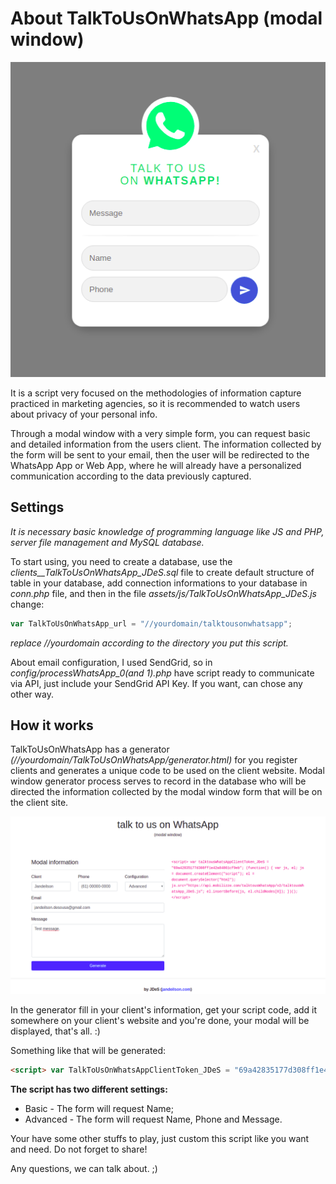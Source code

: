 
# About TalkToUsOnWhatsApp (modal window)

![Modal window](https://raw.githubusercontent.com/jandeilson/talktousonwhatsapp/master/assets/images/modal-window.png)

It is a script very focused on the methodologies of information capture practiced in marketing agencies, so it is recommended to watch users about privacy of your personal info.

Through a modal window with a very simple form, you can request basic and detailed information from the users client. The information collected by the form will be sent to your email, then the user will be redirected to the WhatsApp App or Web App, where he will already have a personalized communication according to the data previously captured. 


## Settings

*It is necessary basic knowledge of programming language like JS and PHP, server file management and MySQL database.*

To start using, you need to create a database, use the *clients__TalkToUsOnWhatsApp_JDeS.sql* file to create default structure of table in your database, add connection informations to your database in *conn.php* file, and then in the file *assets/js/TalkToUsOnWhatsApp_JDeS.js* change:
```js
var TalkToUsOnWhatsApp_url = "//yourdomain/talktousonwhatsapp";
```
*replace //yourdomain according to the directory you put this script.*

About email configuration, I used SendGrid, so in *config/processWhatsApp_0(and 1).php* have script ready to communicate via API, just include your SendGrid API Key. If you want, can chose any other way.

## How it works

TalkToUsOnWhatsApp has a generator *(//yourdomain/TalkToUsOnWhatsApp/generator.html)* for you register clients and generates a unique code to be used on the client website. Modal window generator process serves to record in the database who will be directed the information collected by the modal window form that will be on the client site.

![Generator](https://raw.githubusercontent.com/jandeilson/talktousonwhatsapp/master/assets/images/screenshot-generator.png)

In the generator fill in your client's information, get your script code, add it somewhere on your client's website and you're done, your modal will be displayed, that's all. :)

Something like that will be generated:
```html
<script> var TalkToUsOnWhatsAppClientToken_JDeS = "69a42835177d308ff1e42a84861cf9eb"; (function() { var js, el; js = document.createElement("script"); el = document.querySelector("html"); js.src="//yourdomain/TalkToUsOnWhatsApp/TalkToUsOnWhatsApp_JDeS.js"; el.insertBefore(js, el.childNodes[0]); })(); </script>
```

**The script has two different settings:**

* Basic - The form will request Name;
* Advanced - The form will request Name, Phone and Message.

Your have some other stuffs to play, just custom this script like you want and need. Do not forget to share!

Any questions, we can talk about. ;)